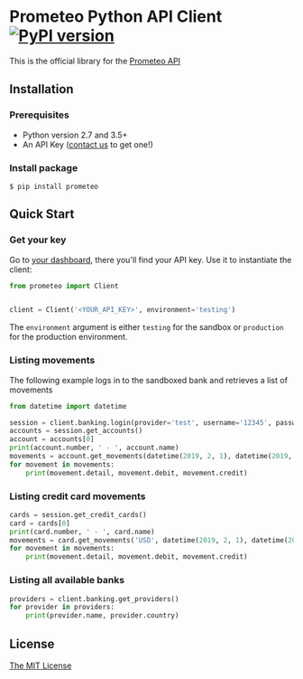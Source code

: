 Prometeo Python API Client [![PyPI version](https://badge.fury.io/py/prometeo.svg)](https://badge.fury.io/py/prometeo)
===============

This is the official library for the [Prometeo API](https://prometeoapi.com/)


## Installation

### Prerequisites

* Python version 2.7 and 3.5+
* An API Key ([contact us](mailto:info@prometeoapi.com) to get one!)

### Install package

```console
$ pip install prometeo
```


## Quick Start

### Get your key

Go to [your dashboard](https://test.prometeo.qualia.uy/dashboard/), there you'll find your API key. Use it to instantiate the client:

```python
from prometeo import Client


client = Client('<YOUR_API_KEY>', environment='testing')
```

The `environment` argument is either `testing` for the sandbox or `production` for the production environment.

### Listing movements

The following example logs in to the sandboxed bank and retrieves a list of movements

```python
from datetime import datetime

session = client.banking.login(provider='test', username='12345', password='gfdsa')
accounts = session.get_accounts()
account = accounts[0]
print(account.number, ' - ', account.name)
movements = account.get_movements(datetime(2019, 2, 1), datetime(2019, 2, 2))
for movement in movements:
    print(movement.detail, movement.debit, movement.credit)
```

### Listing credit card movements

```python
cards = session.get_credit_cards()
card = cards[0]
print(card.number, ' - ', card.name)
movements = card.get_movements('USD', datetime(2019, 2, 1), datetime(2019, 2, 2))
for movement in movements:
    print(movement.detail, movement.debit, movement.credit)
```

### Listing all available banks

```python
providers = client.banking.get_providers()
for provider in providers:
    print(provider.name, provider.country)
```


## License

[The MIT License](https://bitbucket.org/qualiauy/prometeo-python/src/master/LICENSE)

